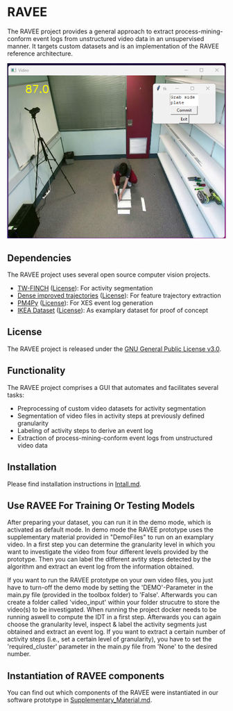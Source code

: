 # RAVEE

The RAVEE project provides a general approach to extract process-mining-conform event logs from unstructured video data in an unsupervised manner.
It targets custom datasets and is an implementation of the RAVEE reference architecture.

![](demo_RAVEE/GUI.png)

## Dependencies

The RAVEE project uses several open source computer vision projects.

- [TW-FINCH](https://github.com/ssarfraz/FINCH-Clustering/tree/master/TW-FINCH) ([License](https://github.com/ssarfraz/FINCH-Clustering/blob/master/LICENSE.txt)): For activity segmentation
- [Dense improved trajectories](https://github.com/chuckcho/iDT/tree/master) ([License](https://github.com/chuckcho/iDT/blob/master/README.md)): For feature trajectory extraction
- [PM4Py](https://github.com/pm4py/pm4py-core) ([License](https://github.com/pm4py/pm4py-core/blob/release/LICENSE)): For XES event log generation
- [IKEA Dataset](https://ikeaasm.github.io/) ([License](https://ikeaasm.github.io/)): As examplary dataset for proof of concept


## License

The RAVEE project is released under the [GNU General Public License v3.0](LICENSE).

## Functionality

The RAVEE project comprises a GUI that automates and facilitates several tasks:
- Preprocessing of custom video datasets for activity segmentation
- Segmentation of video files in activity steps at previously defined granularity
- Labeling of activity steps to derive an event log
- Extraction of process-mining-conform event logs from unstructured video data

## Installation

Please find installation instructions in [Intall.md](Install.md).

## Use RAVEE For Training Or Testing Models

After preparing your dataset, you can run it in the demo mode, which is activated as default mode. In demo mode the RAVEE prototype uses the supplementary material provided in "DemoFiles" to run on an examplary video. In a first step you can determine the granularity level in which you want to investigate the video from four different levels provided by the prototype. Then you can label the different avtity steps detected by the algorithm and extract an event log from the information obtained.

If you want to run the RAVEE prototype on your own video files, you just have to turn-off the demo mode by setting the 'DEMO'-Parameter in the main.py file (provided in the toolbox folder) to 'False'. Afterwards you can create a folder called 'video_input' within your folder strucutre to store the video(s) to be investigated. When running the project docker needs to be running aswell to compute the IDT in a first step. Afterwards you can again choose the granularity level, inspect & label the activity segments just obtained and extract an event log. If you want to extract a certain number of activity steps (i.e., set a certain level of granularity), you have to set the 'required_cluster' parameter in the main.py file from 'None' to the desired number.

## Instantiation of RAVEE components

You can find out which components of the RAVEE were instantiated in our software prototype in [Supplementary_Material.md](Supplementary_Material.md).
